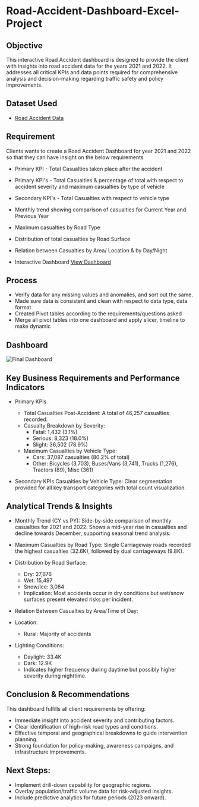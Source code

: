 # Road-Accident-Dashboard-Excel-Project
## Objective
This interactive Road Accident dashboard is designed to provide the client with insights into road accident data for the years 2021 and 2022. It addresses all critical KPIs and data points required for comprehensive analysis and decision-making regarding traffic safety and policy improvements.

## Dataset Used
- <a href="https://github.com/ManasaraniB/Road-Accident-Dashboard-Excel-Project/blob/main/Road%20Accident%20Data.rar"> Road Accident Data</a>

## Requirement
Clients wants to create a Road Accident Dashboard for year 2021 and 2022 so that they can
have insight on the below requirements

- Primary KPI - Total Casualties taken place after the accident
- Primary KPI's - Total Casualties & percentage of total with respect to accident severity and maximum casualties by type of vehicle
- Secondary KPI's - Total Casualties with respect to vehicle type
- Monthly trend showing comparison of casualties for Current Year and Previous Year
- Maximum casualties by Road Type
- Distribution of total casualties by Road Surface
- Relation between Casualties by Area/ Location & by Day/Night

- Interactive Dashboard <a href="https://github.com/ManasaraniB/Road-Accident-Dashboard-Excel-Project/blob/main/Final%20Dashboard.PNG"> View Dashboard</a>
## Process
- Verify data for any missing values and anomalies, and sort out the same.
- Made sure data is consistent and clean with respect to data type, data format
- Created Pivot tables according to the requirements/questions asked
- Merge all pivot tables into one dashboard and apply slicer, timeline to make dynamic
  
## Dashboard
![Final Dashboard](https://github.com/user-attachments/assets/d84459a8-9b97-48ca-b5c3-bba3b5fa7f45)

## Key Business Requirements and Performance Indicators
- Primary KPIs
  
  - Total Casualties Post-Accident:
    A total of 46,257 casualties recorded.
  - Casualty Breakdown by Severity:
     - Fatal: 1,432 (3.1%)
     - Serious: 8,323 (18.0%)
     - Slight: 36,502 (78.9%)
  - Maximum Casualties by Vehicle Type:
    - Cars: 37,087 casualties (80.2% of total)
    - Other: Bicycles (3,703), Buses/Vans (3,741), Trucks (1,276), Tractors (89), Misc (361)
- Secondary KPIs
Casualties by Vehicle Type: Clear segmentation provided for all key transport categories with total count visualization.

## Analytical Trends & Insights
- Monthly Trend (CY vs PY): Side-by-side comparison of monthly casualties for 2021 and 2022.
    Shows a mid-year rise in casualties and decline towards December, supporting seasonal trend analysis.

- Maximum Casualties by Road Type:
  Single Carriageway roads recorded the highest casualties (32.6K), followed by dual carriageways (9.8K).

- Distribution by Road Surface:
    - Dry: 27,676
    - Wet: 15,497
    - Snow/Ice: 3,084
    - Implication: Most accidents occur in dry conditions but wet/snow surfaces present elevated risks per incident.

- Relation Between Casualties by Area/Time of Day:
 - Location:
   - Rural: Majority of accidents

- Lighting Conditions:
    - Daylight: 33.4K
    - Dark: 12.9K
    - Indicates higher frequency during daytime but possibly higher severity during nighttime.
## Conclusion & Recommendations
This dashboard fulfills all client requirements by offering:

- Immediate insight into accident severity and contributing factors.
- Clear identification of high-risk road types and conditions.
- Effective temporal and geographical breakdowns to guide intervention planning.
- Strong foundation for policy-making, awareness campaigns, and infrastructure improvements.
## Next Steps:

- Implement drill-down capability for geographic regions.
- Overlay population/traffic volume data for risk-adjusted insights.
- Include predictive analytics for future periods (2023 onward).





